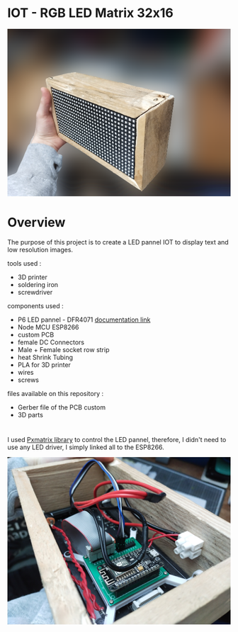 # IOT - RGB LED Matrix 32x16

<picture>
  <img alt="image 1" src="/images/img_2.png">
</picture>

# Overview

The purpose of this project is to create a LED pannel IOT to display text and low resolution images. 

tools used :
- 3D printer
- soldering iron
- screwdriver


components used :

- P6 LED pannel - DFR4071 [documentation link](https://wiki.dfrobot.com/32x16_RGB_LED_Matrix_-_6mm_pitch_SKU_DFR0471)
- Node MCU ESP8266 
- custom PCB
- female DC Connectors
- Male + Female socket row strip
- heat Shrink Tubing
- PLA for 3D printer
- wires
- screws

files available on this repository :

- Gerber file of the PCB custom
- 3D parts 

# 

I used [Pxmatrix library](https://github.com/2dom/PxMatrix) to control the LED pannel, therefore, I didn't need to use any LED driver, I simply linked all to the ESP8266.

<picture>
  <img alt="image 1" src="/images/img_1.jpg">
</picture>

